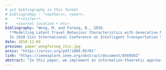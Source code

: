 ```yaml
---
# put bibliography in this format
# bibliograhpy : "<authors>, <year>.
#    **<title>**.
#    <journal location + etc>.
bibliography: "Wong, M. and Farooq, B., 2018.
  **Modelling Latent Travel Behaviour Characteristics with Generative Machine Learning**.
  In 2018 21st International Conference on Intelligent Transportation Systems (ITSC), pp. 749-754." # surround Title with **<title>**
date: 2018-11-04
preview: paper_wongfarooq_itsc.jpg
arxiv: "https://arxiv.org/pdf/1809.05781"
link: "https://ieeexplore.ieee.org/abstract/document/8569581"
abstract: "In this paper, we implement an information-theoretic approach to travel behaviour analysis by introducing a generative modelling framework to identify informative latent characteristics in travel decision making. It involves developing a joint tri-partite Bayesian graphical network model using a Restricted Boltzmann Machine (RBM) generative modelling framework. We apply this framework on a mode choice survey data to identify abstract latent variables and compare the performance with a traditional latent variable model with specific latent preferences - safety, comfort, and environmental. Data collected from a joint stated and revealed preference mode choice survey in Quebec, Canada were used to calibrate the RBM model. Results show that a significant impact on model likelihood statistics and suggests that machine learning tools are highly suitable for modelling complex networks of conditional independent behaviour interactions."
---
```

